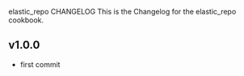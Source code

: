elastic_repo CHANGELOG
This is the Changelog for the elastic_repo cookbook.


## v1.0.0
* first commit
